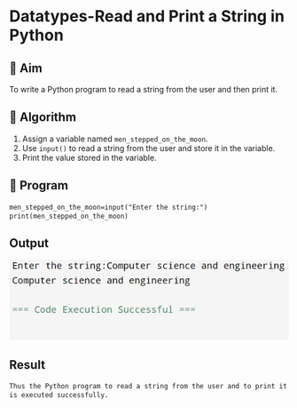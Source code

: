 # Datatypes-Read and Print a String in Python

## 🎯 Aim
To write a Python program to read a string from the user and then print it.

## 🧠 Algorithm
1. Assign a variable named `men_stepped_on_the_moon`.
2. Use `input()` to read a string from the user and store it in the variable.
3. Print the value stored in the variable.

## 🧾 Program
```
men_stepped_on_the_moon=input("Enter the string:")
print(men_stepped_on_the_moon)

```
## Output
![alt text](image-3.png)
## Result
```
Thus the Python program to read a string from the user and to print it is executed successfully.
```
